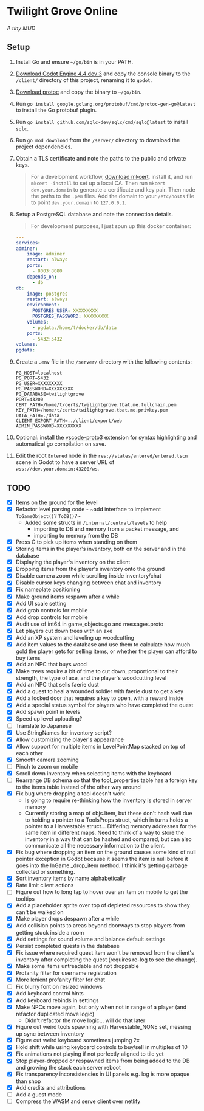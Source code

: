 # Twilight Grove Online
*A tiny MUD*

## Setup
1. Install Go and ensure `~/go/bin` is in your PATH.
1. [Download Godot Engine 4.4 dev 3](https://godotengine.org/download/archive/4.4-dev3) and copy the console binary to the `/client/` directory of this project, renaming it to `godot`.
1. [Download protoc](https://github.com/protocolbuffers/protobuf/releases/latest) and copy the binary to `~/go/bin`.
1. Run `go install google.golang.org/protobuf/cmd/protoc-gen-go@latest` to install the Go protobuf plugin.
1. Run `go install github.com/sqlc-dev/sqlc/cmd/sqlc@latest` to install `sqlc`.
1. Run `go mod download` from the `/server/` directory to download the project dependencies.
1. Obtain a TLS certificate and note the paths to the public and private keys.
    > For a development workflow, [download mkcert](https://github.com/FiloSottile/mkcert/releases/latest), install it, and run `mkcert -install` to set up a local CA. Then run `mkcert dev.your.domain` to generate a certificate and key pair. Then node the paths to the `.pem` files. Add the domain to your `/etc/hosts` file to point `dev.your.domain` to `127.0.0.1`.
1. Setup a PostgreSQL database and note the connection details.
    > For development purposes, I just spun up this docker container:
    ```yaml
    ---
    services:
    adminer:
        image: adminer
        restart: always
        ports:
          - 8003:8080
        depends_on:
          - db
    db:
        image: postgres
        restart: always
        environment:
          POSTGRES_USER: XXXXXXXXX
          POSTGRES_PASSWORD: XXXXXXXXX
        volumes:
          - pgdata:/home/t/docker/db/data
        ports:
          - 5432:5432
    volumes:
    pgdata:
    ```
1. Create a `.env` file in the `/server/` directory with the following contents:
    ```
    PG_HOST=localhost
    PG_PORT=5432
    PG_USER=XXXXXXXXX
    PG_PASSWORD=XXXXXXXXX
    PG_DATABASE=twilightgrove
    PORT=43200
    CERT_PATH=/home/t/certs/twilightgrove.tbat.me.fullchain.pem
    KEY_PATH=/home/t/certs/twilightgrove.tbat.me.privkey.pem
    DATA_PATH=./data
    CLIENT_EXPORT_PATH=../client/export/web
    ADMIN_PASSWORD=XXXXXXXXX
    ```
1. Optional: install the [vscode-proto3](https://marketplace.visualstudio.com/items?itemName=zxh404.vscode-proto3) extension for syntax highlighting and automatical go compilation on save.

1. Edit the root `Entered` node in the `res://states/entered/entered.tscn` scene in Godot to have a server URL of `wss://dev.your.domain:43200/ws`.

## TODO
- [x] Items on the ground for the level
- [x] Refactor level parsing code - ~add interface to implement `ToGameObject()`? `ToDB()`?~ 
    - Added some structs in `/internal/central/levels` to help 
        - importing to DB and memory from a packet message, and
        - importing to memory from the DB
- [x] Press G to pick up items when standing on them
- [x] Storing items in the player's inventory, both on the server and in the database
- [x] Displaying the player's inventory on the client
- [x] Dropping items from the player's inventory onto the ground
- [x] Disable camera zoom while scrolling inside inventory/chat
- [x] Disable cursor keys changing between chat and inventory
- [x] Fix nameplate positioning
- [x] Make ground items respawn after a while
- [x] Add UI scale setting
- [x] Add grab controls for mobile
- [x] Add drop controls for mobile
- [x] Audit use of int64 in game_objects.go and messages.proto
- [x] Let players cut down trees with an axe
- [x] Add an XP system and leveling up woodcutting
- [x] Add item values to the database and use them to calculate how much gold the player gets for selling items, or whether the player can afford to buy items
- [x] Add an NPC that buys wood
- [x] Make trees require a bit of time to cut down, proportional to their strength, the type of axe, and the player's woodcutting level
- [x] Add an NPC that sells faerie dust
- [x] Add a quest to heal a wounded soldier with faerie dust to get a key
- [x] Add a locked door that requires a key to open, with a reward inside
- [x] Add a special status symbol for players who have completed the quest
- [x] Add spawn point in levels
- [x] Speed up level uploading?
- [ ] Translate to Japanese
- [x] Use StringNames for inventory script?
- [x] Allow customizing the player's appearance
- [x] Allow support for multiple items in LevelPointMap stacked on top of each other
- [x] Smooth camera zooming
- [ ] Pinch to zoom on mobile
- [x] Scroll down inventory when selecting items with the keyboard
- [ ] Rearrange DB schema so that the tool_properties table has a foreign key to the items table instead of the other way around
- [x] Fix bug where dropping a tool doesn't work
    - Is going to require re-thinking how the inventory is stored in server memory
    - Currently storing a map of objs.Item, but these don't hash well due to holding a pointer to a ToolsProps struct, which in turns holds a pointer to a Harvestable struct... Differing memory addresses for the same item in different maps. Need to think of a way to store the inventory in a way that can be hashed and compared, but can also communicate all the necessary information to the client.
- [x] Fix bug where dropping an item on the ground causes some kind of null pointer exception in Godot because it seems the item is null before it goes into the InGame._drop_item method. I think it's getting garbage collected or something.
- [x] Sort inventory items by name alphabetically
- [x] Rate limit client actions
- [ ] Figure out how to long tap to hover over an item on mobile to get the tooltips
- [x] Add a placeholder sprite over top of depleted resources to show they can't be walked on
- [x] Make player drops despawn after a while
- [x] Add collision points to areas beyond doorways to stop players from getting stuck inside a room
- [x] Add settings for sound volume and balance default settings
- [x] Persist completed quests in the database
- [x] Fix issue where required quest item won't be removed from the client's inventory after completing the quest (requires re-log to see the change).
- [x] Make some items untreadable and not droppable
- [x] Profanity filter for username registration
- [x] More lenient profanity filter for chat
- [ ] Fix blurry font on resized windows
- [x] Add keyboard control hints
- [x] Add keyboard rebinds in settings
- [x] Make NPCs move again, but only when not in range of a player (and refactor duplicated move logic)
  - Didn't refactor the move logic... will do that later
- [x] Figure out weird tools spawning with Harvestable_NONE set, messing up sync between inventory
- [x] Figure out weird keyboard sometimes jumping 2x
- [x] Hold shift while using keyboard controls to buy/sell in multiples of 10
- [x] Fix animations not playing if not perfectly aligned to tile yet
- [x] Stop player-dropped or respawned items from being added to the DB and growing the stack each server reboot
- [x] Fix transparency inconsistencies in UI panels e.g. log is more opaque than shop
- [x] Add credits and attributions
- [ ] Add a guest mode
- [ ] Compress the WASM and serve client over netlify